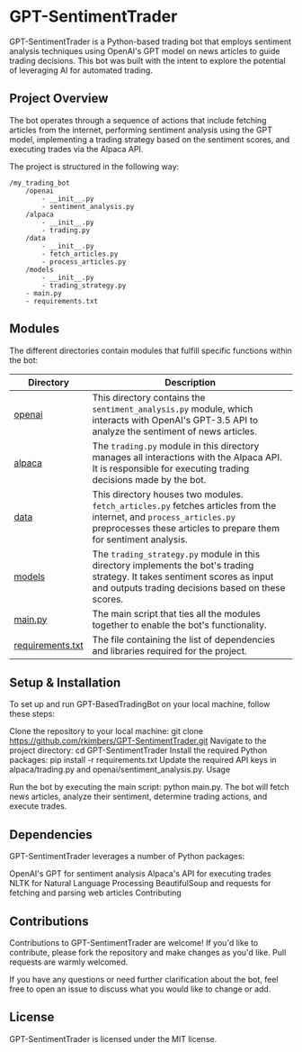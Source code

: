 # GPT-SentimentTrader

GPT-SentimentTrader is a Python-based trading bot that employs sentiment analysis techniques using OpenAI's GPT model on news articles to guide trading decisions. This bot was built with the intent to explore the potential of leveraging AI for automated trading.

## Project Overview

The bot operates through a sequence of actions that include fetching articles from the internet, performing sentiment analysis using the GPT model, implementing a trading strategy based on the sentiment scores, and executing trades via the Alpaca API.

The project is structured in the following way:

```
/my_trading_bot
    /openai
        - __init__.py
        - sentiment_analysis.py
    /alpaca
        - __init__.py
        - trading.py
    /data
        - __init__.py
        - fetch_articles.py
        - process_articles.py
    /models
        - __init__.py
        - trading_strategy.py
    - main.py
    - requirements.txt 
```
    
    
## Modules
The different directories contain modules that fulfill specific functions within the bot:

| Directory | Description |
|-----------|-------------|
| [openai](/my_trading_bot/openai)    | This directory contains the `sentiment_analysis.py` module, which interacts with OpenAI's GPT-3.5 API to analyze the sentiment of news articles. |
| [alpaca](/my_trading_bot/alpaca)    | The `trading.py` module in this directory manages all interactions with the Alpaca API. It is responsible for executing trading decisions made by the bot. |
| [data](/my_trading_bot/data)        | This directory houses two modules. `fetch_articles.py` fetches articles from the internet, and `process_articles.py` preprocesses these articles to prepare them for sentiment analysis. |
| [models](/my_trading_bot/models)    | The `trading_strategy.py` module in this directory implements the bot's trading strategy. It takes sentiment scores as input and outputs trading decisions based on these scores. |
| [main.py](/my_trading_bot/main.py)  | The main script that ties all the modules together to enable the bot's functionality. |
| [requirements.txt](/my_trading_bot/requirements.txt) | The file containing the list of dependencies and libraries required for the project. |

## Setup & Installation

To set up and run GPT-BasedTradingBot on your local machine, follow these steps:

Clone the repository to your local machine: git clone https://github.com/rkimbers/GPT-SentimentTrader.git
Navigate to the project directory: cd GPT-SentimentTrader
Install the required Python packages: pip install -r requirements.txt
Update the required API keys in alpaca/trading.py and openai/sentiment_analysis.py.
Usage

Run the bot by executing the main script: python main.py. The bot will fetch news articles, analyze their sentiment, determine trading actions, and execute trades.

## Dependencies

GPT-SentimentTrader leverages a number of Python packages:

OpenAI's GPT for sentiment analysis
Alpaca's API for executing trades
NLTK for Natural Language Processing
BeautifulSoup and requests for fetching and parsing web articles
Contributing

## Contributions 
Contributions to GPT-SentimentTrader are welcome! If you'd like to contribute, please fork the repository and make changes as you'd like. Pull requests are warmly welcomed.

If you have any questions or need further clarification about the bot, feel free to open an issue to discuss what you would like to change or add.

## License

GPT-SentimentTrader is licensed under the MIT license.

